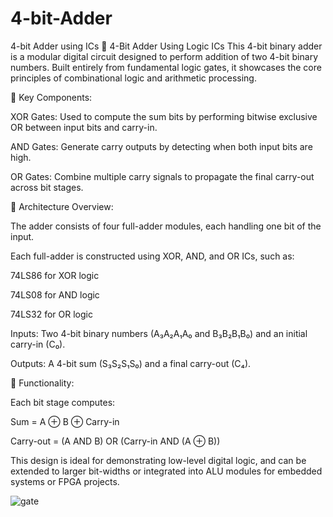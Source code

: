 # 4-bit-Adder
4-bit Adder using ICs
🔢 4-Bit Adder Using Logic ICs
This 4-bit binary adder is a modular digital circuit designed to perform addition of two 4-bit binary numbers. Built entirely from fundamental logic gates, it showcases the core principles of combinational logic and arithmetic processing.

🔧 Key Components:

XOR Gates: Used to compute the sum bits by performing bitwise exclusive OR between input bits and carry-in.

AND Gates: Generate carry outputs by detecting when both input bits are high.

OR Gates: Combine multiple carry signals to propagate the final carry-out across bit stages.

🧠 Architecture Overview:

The adder consists of four full-adder modules, each handling one bit of the input.

Each full-adder is constructed using XOR, AND, and OR ICs, such as:

74LS86 for XOR logic

74LS08 for AND logic

74LS32 for OR logic

Inputs: Two 4-bit binary numbers (A₃A₂A₁A₀ and B₃B₂B₁B₀) and an initial carry-in (C₀).

Outputs: A 4-bit sum (S₃S₂S₁S₀) and a final carry-out (C₄).

📐 Functionality:

Each bit stage computes:

Sum = A ⊕ B ⊕ Carry-in

Carry-out = (A AND B) OR (Carry-in AND (A ⊕ B))

This design is ideal for demonstrating low-level digital logic, and can be extended to larger bit-widths or integrated into ALU modules for embedded systems or FPGA projects.


![gate](https://github.com/user-attachments/assets/99d17773-6fe5-4b87-87c1-282fb45aaf9a)
